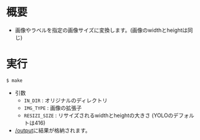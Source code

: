# 概要
- 画像やラベルを指定の画像サイズに変換します。(画像のwidthとheightは同じ)

# 実行
~~~bash
$ make
~~~
- 引数
  - ```IN_DIR``` : オリジナルのディレクトリ
  - ```IMG_TYPE``` : 画像の拡張子
  - ```RESIZI_SIZE``` :  リサイズされるwidthとheightの大きさ (YOLOのデフォルトは416)
- [/output](./output)に結果が格納されます。